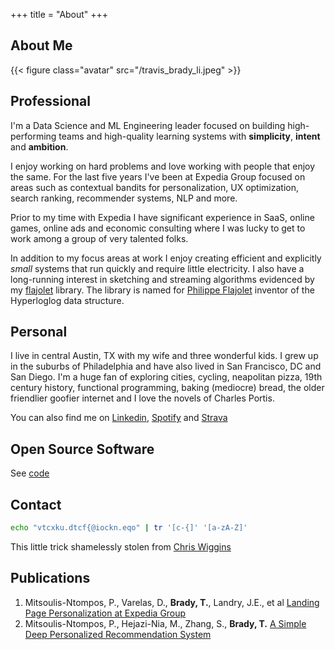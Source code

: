 +++
title = "About"
+++

## About Me

{{< figure class="avatar" src="/travis_brady_li.jpeg" >}}

## Professional
I'm a Data Science and ML Engineering leader focused on building high-performing teams and high-quality learning systems with **simplicity**, **intent** and **ambition**.

I enjoy working on hard problems and love working with people that enjoy the same. For the last five years I've been at Expedia Group
focused on areas such as contextual bandits for personalization, UX optimization, search ranking, recommender systems, NLP and more.

Prior to my time with Expedia I have significant experience in SaaS, online games, online ads and
economic consulting where I was lucky to get to work among a group of very talented folks.

In addition to my focus areas at work I enjoy creating efficient and explicitly *small* systems that run quickly and require little electricity.
I also have a long-running interest in sketching and streaming algorithms evidenced by my [flajolet](https://github.com/travisbrady/flajolet) library. The library is named for [Philippe Flajolet](http://algo.inria.fr/flajolet/) inventor of the Hyperloglog data structure.

## Personal
I live in central Austin, TX with my wife and three wonderful kids. I grew up in the suburbs of Philadelphia and have also lived in San Francisco, DC and San Diego. 
I'm a huge fan of exploring cities, cycling, neapolitan pizza, 19th century history, functional programming, baking (mediocre) bread, the older friendlier goofier internet and I love the novels of Charles Portis.

You can also find me on [Linkedin](linkedin.com/in/travisbrady), [Spotify](https://open.spotify.com/user/1213527472?si=P4FXnESfSzKW_vrnDqruzw) and [Strava](https://www.strava.com/athletes/1607)

## Open Source Software
See [code](/code)

## Contact
```bash
echo "vtcxku.dtcf{@iockn.eqo" | tr '[c-{]' '[a-zA-Z]'
```
This little trick shamelessly stolen from [Chris Wiggins](http://www.columbia.edu/~chw2/)


## Publications

1. Mitsoulis-Ntompos, P., Varelas, D., **Brady, T.**, Landry, J.E., et al [Landing Page Personalization at Expedia Group](https://irsworkshop.github.io/2020/publications/paper_12_Mitsoulis_Expedia.pdf)
2. Mitsoulis-Ntompos, P., Hejazi-Nia, M., Zhang, S., **Brady, T.** [A Simple Deep Personalized Recommendation System](https://arxiv.org/abs/1906.11336)

